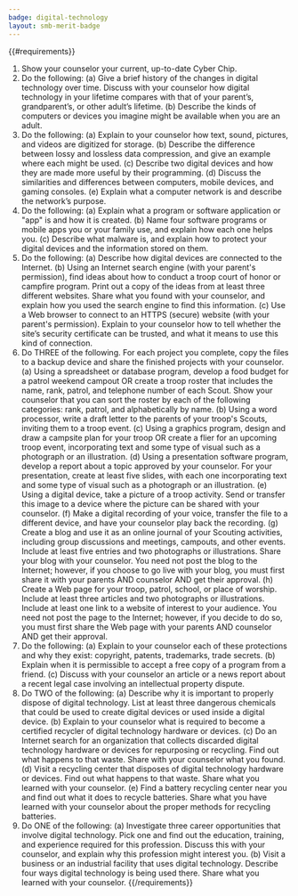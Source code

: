 ```yaml
---
badge: digital-technology
layout: smb-merit-badge
---
```


{{#requirements}}
1. Show your counselor your current, up-to-date Cyber Chip.
2. Do the following:
    (a) Give a brief history of the changes in digital technology over time. Discuss with your counselor how digital technology in your lifetime compares with that of your parent’s, grandparent’s, or other adult’s lifetime.
    (b) Describe the kinds of computers or devices you imagine might be available when you are an adult.
3. Do the following:
    (a) Explain to your counselor how text, sound, pictures, and videos are digitized for storage.
    (b) Describe the difference between lossy and lossless data compression, and give an example where each might be used.
    (c) Describe two digital devices and how they are made more useful by their programming.
    (d) Discuss the similarities and differences between computers, mobile devices, and gaming consoles.
    (e) Explain what a computer network is and describe the network’s purpose.
4. Do the following:
    (a) Explain what a program or software application or "app" is and how it is created.
    (b) Name four software programs or mobile apps you or your family use, and explain how each one helps you.
    (c) Describe what malware is, and explain how to protect your digital devices and the information stored on them.
5. Do the following:
    (a) Describe how digital devices are connected to the Internet.
    (b) Using an Internet search engine (with your parent's permission), find ideas about how to conduct a troop court of honor or campfire program. Print out a copy of the ideas from at least three different websites. Share what you found with your counselor, and explain how you used the search engine to find this information.
    (c) Use a Web browser to connect to an HTTPS (secure) website (with your parent's permission). Explain to your counselor how to tell whether the site’s security certificate can be trusted, and what it means to use this kind of connection.
6. Do THREE of the following. For each project you complete, copy the files to a backup device and share the finished projects with your counselor.
    (a) Using a spreadsheet or database program, develop a food budget for a patrol weekend campout OR create a troop roster that includes the name, rank, patrol, and telephone number of each Scout. Show your counselor that you can sort the roster by each of the following categories: rank, patrol, and alphabetically by name.
    (b) Using a word processor, write a draft letter to the parents of your troop's Scouts, inviting them to a troop event.
    (c) Using a graphics program, design and draw a campsite plan for your troop OR create a flier for an upcoming troop event, incorporating text and some type of visual such as a photograph or an illustration.
    (d) Using a presentation software program, develop a report about a topic approved by your counselor. For your presentation, create at least five slides, with each one incorporating text and some type of visual such as a photograph or an illustration.
    (e) Using a digital device, take a picture of a troop activity. Send or transfer this image to a device where the picture can be shared with your counselor.
    (f) Make a digital recording of your voice, transfer the file to a different device, and have your counselor play back the recording.
    (g) Create a blog and use it as an online journal of your Scouting activities, including group discussions and meetings, campouts, and other events. Include at least five entries and two photographs or illustrations. Share your blog with your counselor. You need not post the blog to the Internet; however, if you choose to go live with your blog, you must first share it with your parents AND counselor AND get their approval.
    (h) Create a Web page for your troop, patrol, school, or place of worship. Include at least three articles and two photographs or illustrations. Include at least one link to a website of interest to your audience. You need not post the page to the Internet; however, if you decide to do so, you must first share the Web page with your parents AND counselor AND get their approval.
7. Do the following:
    (a) Explain to your counselor each of these protections and why they exist: copyright, patents, trademarks, trade secrets.
    (b) Explain when it is permissible to accept a free copy of a program from a friend.
    (c) Discuss with your counselor an article or a news report about a recent legal case involving an intellectual property dispute.
8. Do TWO of the following:
    (a) Describe why it is important to properly dispose of digital technology. List at least three dangerous chemicals that could be used to create digital devices or used inside a digital device.
    (b) Explain to your counselor what is required to become a certified recycler of digital technology hardware or devices.
    (c) Do an Internet search for an organization that collects discarded digital technology hardware or devices for repurposing or recycling. Find out what happens to that waste. Share with your counselor what you found.
    (d) Visit a recycling center that disposes of digital technology hardware or devices. Find out what happens to that waste. Share what you learned with your counselor.
    (e) Find a battery recycling center near you and find out what it does to recycle batteries. Share what you have learned with your counselor about the proper methods for recycling batteries.
9. Do ONE of the following:
    (a) Investigate three career opportunities that involve digital technology. Pick one and find out the education, training, and experience required for this profession. Discuss this with your counselor, and explain why this profession might interest you.
    (b) Visit a business or an industrial facility that uses digital technology. Describe four ways digital technology is being used there. Share what you learned with your counselor.
{{/requirements}}

